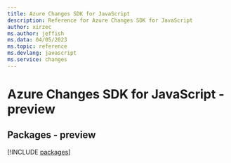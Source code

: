 ```yaml
---
title: Azure Changes SDK for JavaScript
description: Reference for Azure Changes SDK for JavaScript
author: xirzec
ms.author: jeffish
ms.data: 04/05/2023
ms.topic: reference
ms.devlang: javascript
ms.service: changes
---
```

# Azure Changes SDK for JavaScript - preview
## Packages - preview
[!INCLUDE [packages](changes-index.md)]